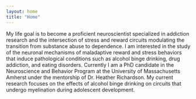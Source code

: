 ```yaml
---
layout: home
title: "Home"
---
```


My life goal is to become a proficient neuroscientist specialized in addiction research and the intersection of stress and reward circuits modulating the transition from substance abuse to dependence.  I am interested in the study of the neuronal mechanisms of maladaptive reward and stress behaviors that induce pathological conditions such as alcohol binge drinking, drug addiction, and eating disorders. Currently I am a PhD candidate in the Neuroscience and Behavior Program at the University of Massachusetts Amherst under the mentorship of Dr. Heather Richardson. My current research focuses on the effects of alcohol binge drinking on circuits that undergo myelination during adolescent development. 